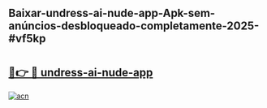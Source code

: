 ## Baixar-undress-ai-nude-app-Apk-sem-anúncios-desbloqueado-completamente-2025-#vf5kp

# <h2><a href="https://ainizakaria.my?title=undress-ai-nude-app&ref=20M">🔗👉 🔴 undress-ai-nude-app</a></h2>

[![acn](https://github.com/user-attachments/assets/0f9c940e-d8b0-45ae-aac7-cd30a18b3e1c)](https://ainizakaria.my?title=undress-ai-nude-app&ref=20M)

